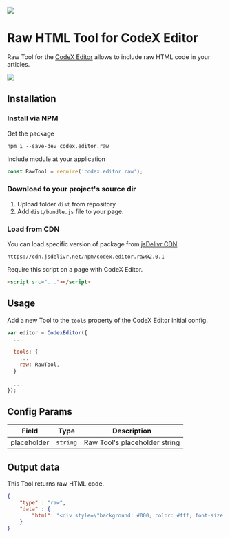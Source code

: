 ![](https://badgen.net/badge/CodeX%20Editor/v2.0/blue)

# Raw HTML Tool for CodeX Editor

Raw Tool for the [CodeX Editor](https://ifmo.su/editor) allows to include raw HTML code in your articles.

![](https://capella.pics/cc69695f-82bf-48ad-84f7-eea3863783e4.jpg)

## Installation

### Install via NPM

Get the package

```shell
npm i --save-dev codex.editor.raw
```

Include module at your application

```javascript
const RawTool = require('codex.editor.raw');
```

### Download to your project's source dir

1. Upload folder `dist` from repository
2. Add `dist/bundle.js` file to your page.

### Load from CDN

You can load specific version of package from [jsDelivr CDN](https://www.jsdelivr.com/package/npm/codex.editor.raw).

`https://cdn.jsdelivr.net/npm/codex.editor.raw@2.0.1`

Require this script on a page with CodeX Editor.

```html
<script src="..."></script>
```

## Usage

Add a new Tool to the `tools` property of the CodeX Editor initial config.

```javascript
var editor = CodexEditor({
  ...
  
  tools: {
    ...
    raw: RawTool,
  }
  
  ...
});
```

## Config Params

| Field       | Type     | Description                   |
| ----------- | -------- | ------------------------------|
| placeholder | `string` | Raw Tool's placeholder string |

## Output data

This Tool returns raw HTML code.

```json
{
    "type" : "raw",
    "data" : {
        "html": "<div style=\"background: #000; color: #fff; font-size: 30px; padding: 50px;\">Any HTML code</div>",
    }
}
```


